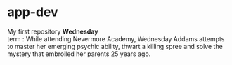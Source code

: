 # app-dev
My first repository
**Wednesday**  
term
: While attending Nevermore Academy, Wednesday Addams attempts to master her emerging psychic ability, thwart a killing spree and solve the mystery that embroiled her parents 25 years ago.

